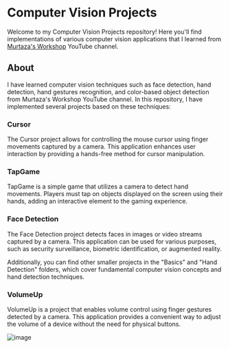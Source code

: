 # Computer Vision Projects

Welcome to my Computer Vision Projects repository! Here you'll find implementations of various computer vision applications that I learned from [Murtaza's Workshop](https://www.youtube.com/@murtazasworkshop) YouTube channel.

## About

I have learned computer vision techniques such as face detection, hand detection, hand gestures recognition, and color-based object detection from Murtaza's Workshop YouTube channel. In this repository, I have implemented several projects based on these techniques:

### Cursor

The Cursor project allows for controlling the mouse cursor using finger movements captured by a camera. This application enhances user interaction by providing a hands-free method for cursor manipulation.

### TapGame

TapGame is a simple game that utilizes a camera to detect hand movements. Players must tap on objects displayed on the screen using their hands, adding an interactive element to the gaming experience.

### Face Detection

The Face Detection project detects faces in images or video streams captured by a camera. This application can be used for various purposes, such as security surveillance, biometric identification, or augmented reality.

Additionally, you can find other smaller projects in the "Basics" and "Hand Detection" folders, which cover fundamental computer vision concepts and hand detection techniques.

### VolumeUp

VolumeUp is a project that enables volume control using finger gestures detected by a camera. This application provides a convenient way to adjust the volume of a device without the need for physical buttons.

![image](https://github.com/KomendaKacper/Computer-vision/assets/127196543/afae986b-eefb-43d1-ae71-f6375bfb6f9e)
